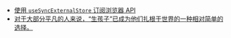 - [使用 `useSyncExternalStore` 订阅浏览器 API](https://react.dev/reference/react/useSyncExternalStore#subscribing-to-a-browser-api)
- [对于大部分平凡的人来说，“生孩子”已成为他们扎根于世界的一种相对简单的选择。](https://x.com/JeffreyH630/status/1819922948775620758)